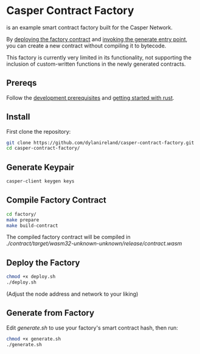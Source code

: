 # Casper Contract Factory

is an example smart contract factory built for the Casper Network.

By [deploying the factory contract]() and [invoking the generate entry point](), you can create a new contract without compiling it to bytecode.

This factory is currently very limited in its functionality, not supporting the inclusion of custom-written functions in the newly generated contracts.

## Prereqs

Follow the [development prerequisites](https://docs.casper.network/developers/prerequisites) and [getting started with rust](https://docs.casper.network/developers/writing-onchain-code/getting-started/).

## Install

First clone the repository:

```bash
git clone https://github.com/dylanireland/casper-contract-factory.git
cd casper-contract-factory/
```

## Generate Keypair

```bash
casper-client keygen keys
```

## Compile Factory Contract

```bash
cd factory/
make prepare
make build-contract
```

The compiled factory contract will be compiled in *./contract/target/wasm32-unknown-unknown/release/contract.wasm*

## Deploy the Factory

```bash
chmod +x deploy.sh
./deploy.sh
```

(Adjust the node address and network to your liking)

## Generate from Factory

Edit *generate.sh* to use your factory's smart contract hash, then run:

```bash
chmod +x generate.sh
./generate.sh
```

